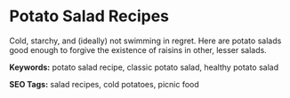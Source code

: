 # Potato Salad Recipes

Cold, starchy, and (ideally) not swimming in regret. Here are potato salads good enough to forgive the existence of raisins in other, lesser salads.

**Keywords:** potato salad recipe, classic potato salad, healthy potato salad

**SEO Tags:** salad recipes, cold potatoes, picnic food